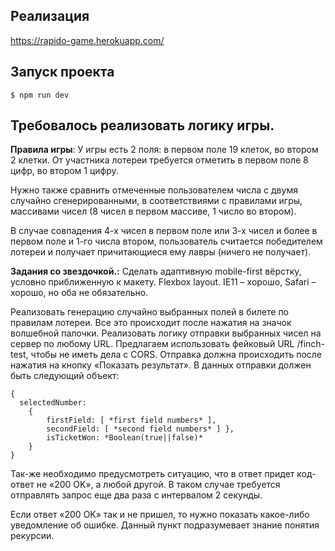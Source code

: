 ## Реализация

<https://rapido-game.herokuapp.com/>

## Запуск проекта

`$ npm run dev`

## Требовалось реализовать логику игры.

**Правила игры**: У игры есть 2 поля: в первом поле 19 клеток, во втором 2 клетки.
От участника лотереи требуется отметить в первом поле 8 цифр, во втором 1 цифру.

Нужно также сравнить отмеченные пользователем числа с двумя случайно сгенерированными, в соответствиями с правилами игры, массивами чисел (8 чисел в первом массиве, 1 число во втором).

В случае совпадения 4-х чисел в первом поле или 3-х чисел и более в первом поле и 1-го числа втором, пользователь считается победителем лотереи и получает причитающиеся ему лавры (ничего не получает).

**Задания со звездочкой.:**
Сделать адаптивную mobile-first вёрстку, условно приближенную к макету. Flexbox layout. IE11 – хорошо, Safari – хорошо, но оба не обязательно.

Реализовать генерацию случайно выбранных полей в билете по правилам лотереи. Все это происходит после нажатия на значок волшебной палочки.
Реализовать логику отправки выбранных чисел на сервер по любому URL. Предлагаем использовать фейковый URL /finch-test, чтобы не иметь дела с CORS. Отправка должна происходить после нажатия на кнопку «Показать результат».
В данных отправки должен быть следующий объект:

```
{
  selectedNumber:
    {
        firstField: [ *first field numbers* ],
        secondField: [ *second field numbers* ] },
        isTicketWon: *Boolean(true||false)*
    }
}
```

Так-же необходимо предусмотреть ситуацию, что в ответ придет код-ответ не «200 OK», а любой другой. В таком случае требуется отправлять запрос еще два раза с интервалом 2 секунды.

Если ответ «200 OK» так и не пришел, то нужно показать какое-либо уведомление об ошибке. Данный пункт подразумевает знание понятия рекурсии.
